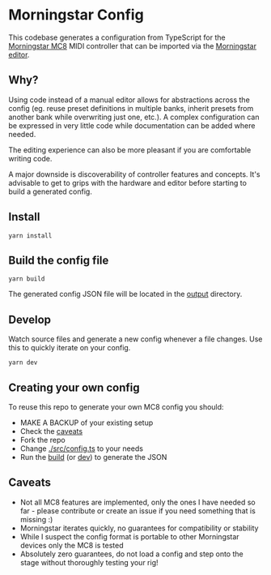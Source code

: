 # Morningstar Config

This codebase generates a configuration from TypeScript for the [Morningstar MC8](https://www.morningstarfx.com/mc8-midi-controller) MIDI controller that can be imported via the [Morningstar editor](https://editor-mkii.morningstar.io/mcgen2).

## Why?

Using code instead of a manual editor allows for abstractions across the config (eg. reuse preset definitions in multiple banks, inherit presets from another bank while overwriting just one, etc.). A complex configuration can be expressed in very little code while documentation can be added where needed.

The editing experience can also be more pleasant if you are comfortable writing code.

A major downside is discoverability of controller features and concepts. It's advisable to get to grips with the hardware and editor before starting to build a generated config.

## Install

```
yarn install
```

## Build the config file

```
yarn build
```

The generated config JSON file will be located in the [output](./output) directory.

## Develop

Watch source files and generate a new config whenever a file changes. Use this to quickly iterate on your config.

```
yarn dev
```

## Creating your own config

To reuse this repo to generate your own MC8 config you should:
- MAKE A BACKUP of your existing setup
- Check the [caveats](#caveats)
- Fork the repo
- Change [./src/config.ts](./src/config.ts) to your needs
- Run the [build](#build-the-config-file) (or [dev](#develop)) to generate the JSON

## Caveats


- Not all MC8 features are implemented, only the ones I have needed so far - please contribute or create an issue if you need something that is missing :)
- Morningstar iterates quickly, no guarantees for compatibility or stability
- While I suspect the config format is portable to other Morningstar devices only the MC8 is tested
- Absolutely zero guarantees, do not load a config and step onto the stage without thoroughly testing your rig!
